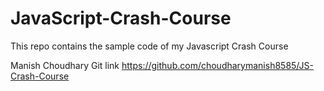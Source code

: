 # JavaScript-Crash-Course
This repo contains the sample code of my Javascript Crash Course



Manish Choudhary Git link
https://github.com/choudharymanish8585/JS-Crash-Course


